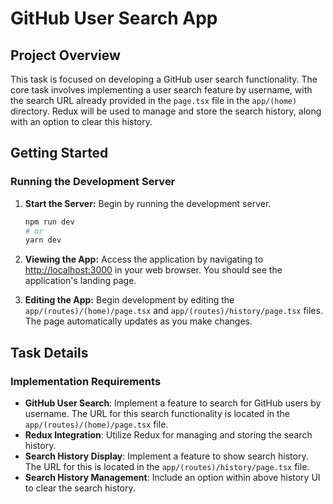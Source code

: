 # GitHub User Search App

## Project Overview

This task is focused on developing a GitHub user search functionality. The core task involves implementing a user search feature by username, with the search URL already provided in the `page.tsx` file in the `app/(home)` directory. Redux will be used to manage and store the search history, along with an option to clear this history.

## Getting Started

### Running the Development Server

1. **Start the Server:** Begin by running the development server.

   ```bash
   npm run dev
   # or
   yarn dev
   ```

2. **Viewing the App:** Access the application by navigating to [http://localhost:3000](http://localhost:3000) in your web browser. You should see the application's landing page.

3. **Editing the App:** Begin development by editing the `app/(routes)/(home)/page.tsx` and `app/(routes)/history/page.tsx` files. The page automatically updates as you make changes.

## Task Details

### Implementation Requirements

- **GitHub User Search**: Implement a feature to search for GitHub users by username. The URL for this search functionality is located in the `app/(routes)/(home)/page.tsx` file.
- **Redux Integration**: Utilize Redux for managing and storing the search history.
- **Search History Display**: Implement a feature to show search history. The URL for this is located in the `app/(routes)/history/page.tsx` file.
- **Search History Management**: Include an option within above history UI to clear the search history.

